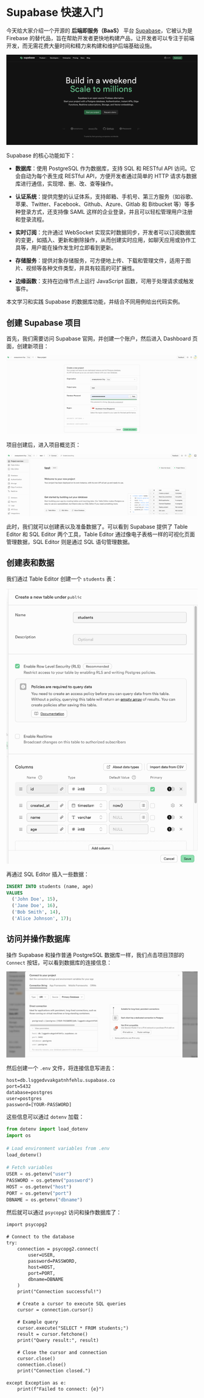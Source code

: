 # Supabase 快速入门

今天给大家介绍一个开源的 **后端即服务（BaaS）** 平台 [Supabase](https://supabase.com/)，它被认为是 Firebase 的替代品，旨在帮助开发者更快地构建产品，让开发者可以专注于前端开发，而无需花费大量时间和精力来构建和维护后端基础设施。

![](./images/supabase-homepage.png)

Supabase 的核心功能如下：

- **数据库**：使用 PostgreSQL 作为数据库，支持 SQL 和 RESTful API 访问。它会自动为每个表生成 RESTful API，方便开发者通过简单的 HTTP 请求与数据库进行通信，实现增、删、改、查等操作。

- **认证系统**：提供完整的认证体系，支持邮箱、手机号、第三方服务（如谷歌、苹果、Twitter、Facebook、Github、Azure、Gitlab 和 Bitbucket 等）等多种登录方式，还支持像 SAML 这样的企业登录，并且可以轻松管理用户注册和登录流程。

- **实时订阅**：允许通过 WebSocket 实现实时数据同步，开发者可以订阅数据库的变更，如插入、更新和删除操作，从而创建实时应用，如聊天应用或协作工具等，用户能在操作发生时立即看到更新。

- **存储服务**：提供对象存储服务，可方便地上传、下载和管理文件，适用于图片、视频等各种文件类型，并具有较高的可扩展性。

- **边缘函数**：支持在边缘节点上运行 JavaScript 函数，可用于处理请求或触发事件。

本文学习和实践 Supabase 的数据库功能，并结合不同用例给出代码实例。

## 创建 Supabase 项目

首先，我们需要访问 Supabase 官网，并创建一个账户，然后进入 Dashboard 页面，创建新项目：

![](./images/supabase-create-project.png)

项目创建后，进入项目概览页：

![](./images/supabase-project-overview.png)

此时，我们就可以创建表以及准备数据了。可以看到 Supabase 提供了 Table Editor 和 SQL Editor 两个工具，Table Editor 通过像电子表格一样的可视化页面管理数据，SQL Editor 则是通过 SQL 语句管理数据。

## 创建表和数据

我们通过 Table Editor 创建一个 `students` 表：

![](./images/supabase-create-table.png)

再通过 SQL Editor 插入一些数据：

```sql
INSERT INTO students (name, age)
VALUES
  ('John Doe', 15),
  ('Jane Doe', 16),
  ('Bob Smith', 14),
  ('Alice Johnson', 17);
```

## 访问并操作数据库

操作 Supabase 和操作普通 PostgreSQL 数据库一样，我们点击项目顶部的 `Connect` 按钮，可以看到数据库的连接信息：

![](./images/connect-to-your-project.png)

然后创建一个 `.env` 文件，将连接信息写进去：

```
host=db.lsggedvvakgatnhfehlu.supabase.co
port=5432
database=postgres
user=postgres
password=[YOUR-PASSWORD]
```

这些信息可以通过 `dotenv` 加载：

```python
from dotenv import load_dotenv
import os

# Load environment variables from .env
load_dotenv()

# Fetch variables
USER = os.getenv("user")
PASSWORD = os.getenv("password")
HOST = os.getenv("host")
PORT = os.getenv("port")
DBNAME = os.getenv("dbname")
```

然后就可以通过 `psycopg2` 访问和操作数据库了：

```
import psycopg2

# Connect to the database
try:
    connection = psycopg2.connect(
        user=USER,
        password=PASSWORD,
        host=HOST,
        port=PORT,
        dbname=DBNAME
    )
    print("Connection successful!")
    
    # Create a cursor to execute SQL queries
    cursor = connection.cursor()
    
    # Example query
    cursor.execute("SELECT * FROM students;")
    result = cursor.fetchone()
    print("Query result:", result)

    # Close the cursor and connection
    cursor.close()
    connection.close()
    print("Connection closed.")

except Exception as e:
    print(f"Failed to connect: {e}")
```
